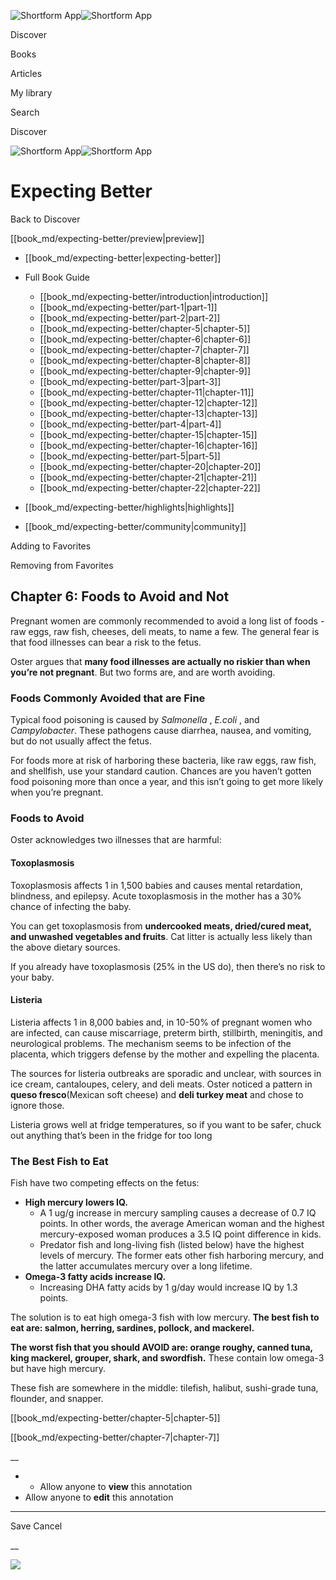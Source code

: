 ![Shortform App](/img/logo.36a2399e.svg)![Shortform App](/img/logo-dark.70c1b072.svg)

Discover

Books

Articles

My library

Search

Discover

![Shortform App](/img/logo.36a2399e.svg)![Shortform App](/img/logo-dark.70c1b072.svg)

# Expecting Better

Back to Discover

[[book_md/expecting-better/preview|preview]]

  * [[book_md/expecting-better|expecting-better]]
  * Full Book Guide

    * [[book_md/expecting-better/introduction|introduction]]
    * [[book_md/expecting-better/part-1|part-1]]
    * [[book_md/expecting-better/part-2|part-2]]
    * [[book_md/expecting-better/chapter-5|chapter-5]]
    * [[book_md/expecting-better/chapter-6|chapter-6]]
    * [[book_md/expecting-better/chapter-7|chapter-7]]
    * [[book_md/expecting-better/chapter-8|chapter-8]]
    * [[book_md/expecting-better/chapter-9|chapter-9]]
    * [[book_md/expecting-better/part-3|part-3]]
    * [[book_md/expecting-better/chapter-11|chapter-11]]
    * [[book_md/expecting-better/chapter-12|chapter-12]]
    * [[book_md/expecting-better/chapter-13|chapter-13]]
    * [[book_md/expecting-better/part-4|part-4]]
    * [[book_md/expecting-better/chapter-15|chapter-15]]
    * [[book_md/expecting-better/chapter-16|chapter-16]]
    * [[book_md/expecting-better/part-5|part-5]]
    * [[book_md/expecting-better/chapter-20|chapter-20]]
    * [[book_md/expecting-better/chapter-21|chapter-21]]
    * [[book_md/expecting-better/chapter-22|chapter-22]]
  * [[book_md/expecting-better/highlights|highlights]]
  * [[book_md/expecting-better/community|community]]



Adding to Favorites 

Removing from Favorites 

## Chapter 6: Foods to Avoid and Not

Pregnant women are commonly recommended to avoid a long list of foods - raw eggs, raw fish, cheeses, deli meats, to name a few. The general fear is that food illnesses can bear a risk to the fetus.

Oster argues that **many food illnesses are actually no riskier than when you’re not pregnant**. But two forms are, and are worth avoiding.

### Foods Commonly Avoided that are Fine

Typical food poisoning is caused by _Salmonella_ , _E.coli_ , and _Campylobacter_. These pathogens cause diarrhea, nausea, and vomiting, but do not usually affect the fetus.

For foods more at risk of harboring these bacteria, like raw eggs, raw fish, and shellfish, use your standard caution. Chances are you haven’t gotten food poisoning more than once a year, and this isn’t going to get more likely when you’re pregnant.

### Foods to Avoid

Oster acknowledges two illnesses that are harmful:

#### Toxoplasmosis

Toxoplasmosis affects 1 in 1,500 babies and causes mental retardation, blindness, and epilepsy. Acute toxoplasmosis in the mother has a 30% chance of infecting the baby.

You can get toxoplasmosis from **undercooked meats, dried/cured meat, and unwashed vegetables and fruits**. Cat litter is actually less likely than the above dietary sources.

If you already have toxoplasmosis (25% in the US do), then there’s no risk to your baby.

#### Listeria

Listeria affects 1 in 8,000 babies and, in 10-50% of pregnant women who are infected, can cause miscarriage, preterm birth, stillbirth, meningitis, and neurological problems. The mechanism seems to be infection of the placenta, which triggers defense by the mother and expelling the placenta.

The sources for listeria outbreaks are sporadic and unclear, with sources in ice cream, cantaloupes, celery, and deli meats. Oster noticed a pattern in **queso fresco**(Mexican soft cheese) and **deli turkey meat** and chose to ignore those.

Listeria grows well at fridge temperatures, so if you want to be safer, chuck out anything that’s been in the fridge for too long

### The Best Fish to Eat

Fish have two competing effects on the fetus:

  * **High mercury lowers IQ.**
    * A 1 ug/g increase in mercury sampling causes a decrease of 0.7 IQ points. In other words, the average American woman and the highest mercury-exposed woman produces a 3.5 IQ point difference in kids.
    * Predator fish and long-living fish (listed below) have the highest levels of mercury. The former eats other fish harboring mercury, and the latter accumulates mercury over a long lifetime.
  * **Omega-3 fatty acids increase IQ.**
    * Increasing DHA fatty acids by 1 g/day would increase IQ by 1.3 points.



The solution is to eat high omega-3 fish with low mercury. **The best fish to eat are: salmon, herring, sardines, pollock, and mackerel.**

**The worst fish that you should AVOID are: orange roughy, canned tuna, king mackerel, grouper, shark, and swordfish.** These contain low omega-3 but have high mercury.

These fish are somewhere in the middle: tilefish, halibut, sushi-grade tuna, flounder, and snapper.

[[book_md/expecting-better/chapter-5|chapter-5]]

[[book_md/expecting-better/chapter-7|chapter-7]]

__

  *   * Allow anyone to **view** this annotation
  * Allow anyone to **edit** this annotation



* * *

Save Cancel

__




![](https://bat.bing.com/action/0?ti=56018282&Ver=2&mid=5279dbeb-da2d-4d32-a617-51222be956e8&sid=49fff5b0636c11eeb9c611038afc8668&vid=4a005010636c11ee80c703d4c4a7acd5&vids=0&msclkid=N&pi=0&lg=en-US&sw=800&sh=600&sc=24&nwd=1&tl=Shortform%20%7C%20Expecting%20Better&p=https%3A%2F%2Fwww.shortform.com%2Fapp%2Fbook%2Fexpecting-better%2Fchapter-6&r=&lt=813&evt=pageLoad&sv=1&rn=296266)
